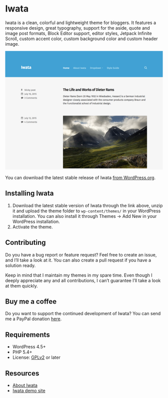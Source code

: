 # Iwata

Iwata is a clean, colorful and lightweight theme for bloggers. It features a responsive design, great typography, support for the aside, quote and image post formats, Block Editor support, editor styles, Jetpack Infinite Scroll, custom accent color, custom background color and custom header image.

![Iwata](https://github.com/andersnoren/iwata/blob/main/screenshot.png)

You can download the latest stable release of Iwata [from WordPress.org](https://wordpress.org/themes/iwata/).

## Installing Iwata
1. Download the latest stable version of Iwata through the link above, unzip it and upload the theme folder to `wp-content/themes/` in your WordPress installation. You can also install it through Themes → Add New in your WordPress installation.
2. Activate the theme.

## Contributing
Do you have a bug report or feature request? Feel free to create an issue, and I’ll take a look at it. You can also create a pull request if you have a solution ready. 

Keep in mind that I maintain my themes in my spare time. Even though I deeply appreciate any and all contributions, I can’t guarantee I’ll take a look at them quickly.

## Buy me a coffee
Do you want to support the continued development of Iwata? You can send me a PayPal donation [here](https://www.paypal.com/cgi-bin/webscr?cmd=_donations&business=anders%40andersnoren%2ese&lc=US&item_name=Free%20WordPress%20Themes%20from%20Anders%20Noren&currency_code=USD&bn=PP%2dDonationsBF%3abtn_donateCC_LG%2egif%3aNonHosted).

## Requirements
- WordPress 4.5+
- PHP 5.4+
- License: [GPLv2](https://www.gnu.org/licenses/gpl-2.0.html) or later

## Resources
- [About Iwata](https://andersnoren.se/teman/iwata-wordpress-theme/)
- [Iwata demo site](https://andersnoren.se/themes/iwata/)